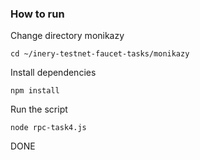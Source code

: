 ### How to run

Change directory monikazy

```shell
cd ~/inery-testnet-faucet-tasks/monikazy
```

Install dependencies

```shell
npm install
```

Run the script

```
node rpc-task4.js
```
DONE